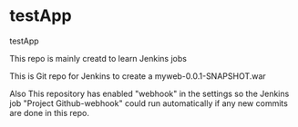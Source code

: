 # testApp
testApp

This repo is mainly creatd to learn Jenkins jobs 

This is Git repo for Jenkins to create a myweb-0.0.1-SNAPSHOT.war 

Also This repository has enabled "webhook" in the settings so the Jenkins job "Project Github-webhook" could run 
automatically if any new commits are done in this repo.  
